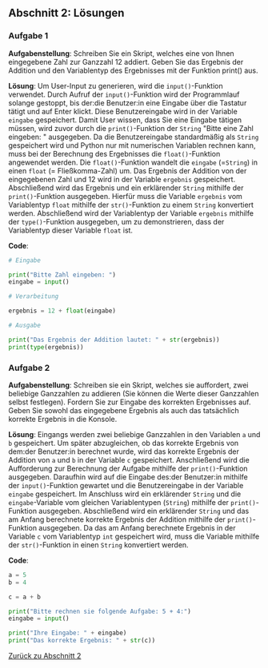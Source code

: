 ## Abschnitt 2: Lösungen

### Aufgabe 1

**Aufgabenstellung**: Schreiben Sie ein Skript, welches eine von Ihnen eingegebene Zahl 
zur Ganzzahl 12 addiert. Geben Sie das Ergebnis der Addition und den Variablentyp des 
Ergebnisses mit der Funktion print() aus.

**Lösung**: Um User-Input zu generieren, wird die `input()`-Funktion verwendet. Durch 
Aufruf der `input()`-Funktion wird der Programmlauf solange gestoppt, bis der:die 
Benutzer:in eine Eingabe über die Tastatur tätigt und auf Enter klickt. Diese 
Benutzereingabe wird in der Variable `eingabe` gespeichert. Damit User 
wissen, dass Sie eine Eingabe tätigen müssen, wird zuvor durch die `print()`-Funktion 
der `String` "Bitte eine Zahl eingeben: " ausgegeben.
Da die Benutzereingabe standardmäßig als `String` gespeichert wird und Python nur mit 
numerischen Variablen rechnen kann, muss bei der Berechnung des Ergebnisses die 
`float()`-Funktion angewendet werden. Die `float()`-Funktion wandelt die `eingabe` 
(=`String`) in einen `float` (= Fließkomma-Zahl) um. Das Ergebnis der Addition von der 
eingegebenen Zahl und 12 wird in der Variable `ergebnis` gespeichert.
Abschließend wird das Ergebnis und ein erklärender `String` mithilfe der 
`print()`-Funktion ausgegeben. Hierfür muss die Variable `ergebnis` vom Variablentyp 
`float` mithilfe der `str()`-Funktion zu einem `String` konvertiert werden. 
Abschließend wird der Variablentyp der Variable `ergebnis` mithilfe der 
`type()`-Funktion ausgegeben, um zu demonstrieren, dass der Variablentyp dieser 
Variable `float` ist.

**Code**:
```python
# Eingabe

print("Bitte Zahl eingeben: ")
eingabe = input()

# Verarbeitung

ergebnis = 12 + float(eingabe)

# Ausgabe

print("Das Ergebnis der Addition lautet: " + str(ergebnis))
print(type(ergebnis))
```

### Aufgabe 2

**Aufgabenstellung**: Schreiben sie ein Skript, welches sie auffordert, zwei beliebige Ganzzahlen zu addieren 
(Sie können die Werte dieser Ganzzahlen selbst festlegen). Fordern Sie zur Eingabe des korrekten 
Ergebnisses auf. Geben Sie sowohl das eingegebene Ergebnis als auch das tatsächlich korrekte 
Ergebnis in die Konsole.

**Lösung**: Eingangs werden zwei beliebige Ganzzahlen in den Variablen `a` und `b` 
gespeichert. Um später abzugleichen, ob das korrekte Ergebnis von dem:der Benutzer:in 
berechnet wurde, wird das korrekte Ergebnis der Addition von `a` und `b` in der 
Variable `c` gespeichert. Anschließend wird die Aufforderung zur Berechnung der Aufgabe 
mithilfe der `print()`-Funktion ausgegeben. Daraufhin wird auf die Eingabe des:der 
Benutzer:in mithilfe der `input()`-Funktion gewartet und die Benutzereingabe in der 
Variable `eingabe` gespeichert. Im Anschluss wird ein erklärender `String` und die 
`eingabe`-Variable vom gleichen Variablentypen (`String`) mithilfe der `print()`-Funktion 
ausgegeben. Abschließend wird ein erklärender `String` und das am Anfang berechnete 
korrekte Ergebnis der Addition mithilfe der `print()`-Funktion ausgegeben. Da das am 
Anfang berechnete Ergebnis in der Variable `c` vom Variablentyp `int` gespeichert wird, 
muss die Variable mithilfe der `str()`-Funktion in einen `String` konvertiert werden.

**Code**:
```python
a = 5
b = 4

c = a + b

print("Bitte rechnen sie folgende Aufgabe: 5 + 4:")
eingabe = input()

print("Ihre Eingabe: " + eingabe)
print("Das korrekte Ergebnis: " + str(c))
```

[Zurück zu Abschnitt 2](part2.md)